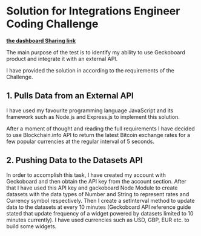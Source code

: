 # Solution for Integrations Engineer Coding Challenge

**[the dashboard Sharing link](https://hasan.geckoboard.com/dashboards/6E2A8DF6473A232F)**

The main purpose of the test is to identify my ability to use Geckoboard product and integrate
it with an external API.

I have provided the solution in according to the requirements of the Challenge.

## 1. Pulls Data from an External API

I have used my favourite programming language JavaScript and its framework such as Node.js and Express.js
to implement this solution. 

After a moment of thought and reading the full requirements I have decided to use Blockchain.info API to 
return the latest Bitcoin exchange rates for a few popular currencies at the regular interval of 5 seconds.


## 2. Pushing Data to the Datasets API 

In order to accomplish this task, I have created my account with Geckoboard and then obtain the API key from 
the account section. After that I have used this API key and gackoboard Node Module to create datasets with the 
data types of Number and String to represent rates and Currency symbol respectively. Then I create a setInterval
method to update data to the datasets at every 10 minutes (Geckoboard API reference guide stated that update frequency
of a widget powered by datasets limited to 10 minutes currently). I have used currencies such as USD, GBP, EUR etc.
to build some widgets.

